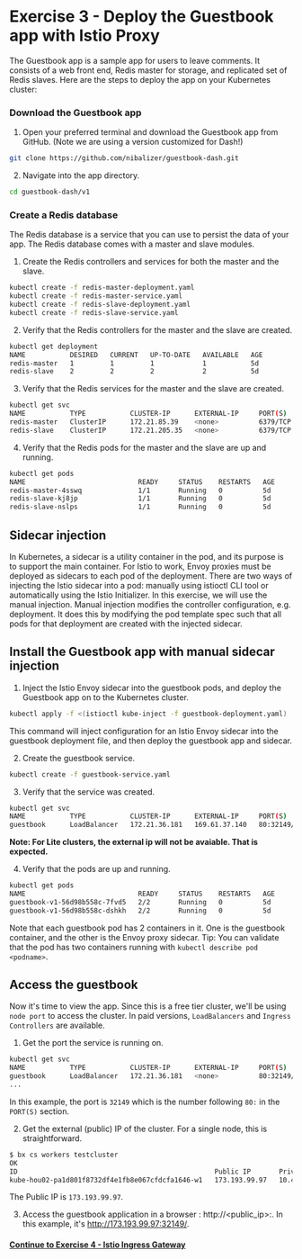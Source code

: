 # Exercise 3 - Deploy the Guestbook app with Istio Proxy

The Guestbook app is a sample app for users to leave comments. It consists of a web front end, Redis master for storage, and replicated set of Redis slaves. Here are the steps to deploy the app on your Kubernetes cluster:

### Download the Guestbook app
1. Open your preferred terminal and download the Guestbook app from GitHub. (Note we are using a version customized for Dash!)
  ```sh
  git clone https://github.com/nibalizer/guestbook-dash.git
  ```
2. Navigate into the app directory.
  ```sh
  cd guestbook-dash/v1
  ```

### Create a Redis database
The Redis database is a service that you can use to persist the data of your app. The Redis database comes with a master and slave modules.

1. Create the Redis controllers and services for both the master and the slave.
  ``` sh
  kubectl create -f redis-master-deployment.yaml
  kubectl create -f redis-master-service.yaml
  kubectl create -f redis-slave-deployment.yaml
  kubectl create -f redis-slave-service.yaml
  ```
2. Verify that the Redis controllers for the master and the slave are created.
  ```sh
  kubectl get deployment
  NAME           DESIRED   CURRENT   UP-TO-DATE   AVAILABLE   AGE
  redis-master   1         1         1            1           5d
  redis-slave    2         2         2            2           5d
  ```
3. Verify that the Redis services for the master and the slave are created.
  ```sh
  kubectl get svc
  NAME           TYPE           CLUSTER-IP      EXTERNAL-IP     PORT(S)        AGE
  redis-master   ClusterIP      172.21.85.39    <none>          6379/TCP       5d
  redis-slave    ClusterIP      172.21.205.35   <none>          6379/TCP       5d
  ```
4. Verify that the Redis pods for the master and the slave are up and running.
  ```sh
  kubectl get pods
  NAME                            READY     STATUS    RESTARTS   AGE
  redis-master-4sswq              1/1       Running   0          5d
  redis-slave-kj8jp               1/1       Running   0          5d
  redis-slave-nslps               1/1       Running   0          5d
  ```
## Sidecar injection

In Kubernetes, a sidecar is a utility container in the pod, and its purpose is to support the main container. For Istio to work, Envoy proxies must be deployed as sidecars to each pod of the deployment. There are two ways of injecting the Istio sidecar into a pod: manually using istioctl CLI tool or automatically using the Istio Initializer. In this exercise, we will use the manual injection. Manual injection modifies the controller configuration, e.g. deployment. It does this by modifying the pod template spec such that all pods for that deployment are created with the injected sidecar.

## Install the Guestbook app with manual sidecar injection

1. Inject the Istio Envoy sidecar into the guestbook pods, and deploy the Guestbook app on to the Kubernetes cluster.
```sh
kubectl apply -f <(istioctl kube-inject -f guestbook-deployment.yaml)
```
This command will inject configuration for an Istio Envoy sidecar into the guestbook deployment file, and then deploy the guestbook app and sidecar.

2. Create the guestbook service.
```sh
kubectl create -f guestbook-service.yaml
```

3. Verify that the service was created.

```sh
kubectl get svc
NAME           TYPE           CLUSTER-IP      EXTERNAL-IP     PORT(S)        AGE
guestbook      LoadBalancer   172.21.36.181   169.61.37.140   80:32149/TCP   5d
```
**Note: For Lite clusters, the external ip will not be avaiable. That is expected.**

4. Verify that the pods are up and running.
```sh
kubectl get pods
NAME                            READY     STATUS    RESTARTS   AGE
guestbook-v1-56d98b558c-7fvd5   2/2       Running   0          5d
guestbook-v1-56d98b558c-dshkh   2/2       Running   0          5d
```

Note that each guestbook pod has 2 containers in it. One is the guestbook container, and the other is the Envoy proxy sidecar. Tip: You can validate that the pod has two containers running with ``kubectl describe pod <podname>``.


## Access the guestbook

Now it's time to view the app. Since this is a free tier cluster, we'll be using ``node port`` to access the cluster. In paid versions, ``LoadBalancers`` and ``Ingress Controllers`` are available.

1. Get the port the service is running on.

```sh
kubectl get svc
NAME           TYPE           CLUSTER-IP      EXTERNAL-IP     PORT(S)        AGE
guestbook      LoadBalancer   172.21.36.181   <none>          80:32149/TCP   5d
...
```

In this example, the port is ``32149`` which is the number following ``80:`` in the ``PORT(S)`` section.

2. Get the external (public) IP of the cluster. For a single node, this is straightforward.


```sh
$ bx cs workers testcluster
OK
ID                                                 Public IP       Private IP    Machine Type   State    Status   Zone    Version   
kube-hou02-pa1d801f8732df4e1fb8e067cfdcfa1646-w1   173.193.99.97   10.47.64.86   free           normal   Ready    hou02   1.9.8_1517 
```

The Public IP is ``173.193.99.97``.

3. Access the guestbook application in a browser : http://<public_ip>:<nodeport>. In this example, it's http://173.193.99.97:32149/.


#### [Continue to Exercise 4 - Istio Ingress Gateway](../exercise-4/README.md)
